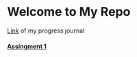 # Welcome to My Repo
[Link](https://elifbayindir.github.io/boun01-elifbayindir/) of my progress journal 
#### [Assingment 1](https://elifbayindir.github.io/boun01-elifbayindir/hw1.html)
